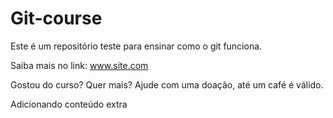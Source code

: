 # Git-course

Este é um repositório teste para ensinar como o git funciona.

Saiba mais no link: www.site.com

Gostou do curso? Quer mais? Ajude com uma doação, até um café é válido.

Adicionando conteúdo extra
